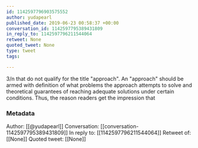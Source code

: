 ```yaml
---
id: 1142597796903575552
author: yudapearl
published_date: 2019-06-23 00:58:37 +00:00
conversation_id: 1142597795389431809
in_reply_to: 1142597796211544064
retweet: None
quoted_tweet: None
type: tweet
tags:

---
```


3/n that do not qualify for the title "approach". An "approach" should be armed with definition of what problems the approach attempts to solve and theoretical guarantees of reaching adequate solutions under certain conditions. Thus, the reason readers get the impression that

### Metadata

Author: [[@yudapearl]]
Conversation: [[conversation-1142597795389431809]]
In reply to: [[1142597796211544064]]
Retweet of: [[None]]
Quoted tweet: [[None]]
